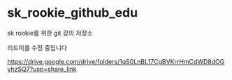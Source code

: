 # sk_rookie_github_edu
sk rookie를 위한 git 강의 저장소

리드미를 수정 중입니다

https://drive.google.com/drive/folders/1qS0LnBL17CgBVKrrHmCdWD8dOGyhzSQ7?usp=share_link
